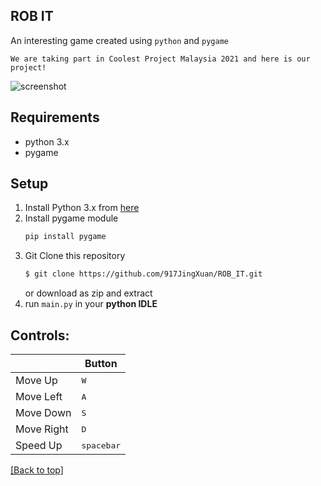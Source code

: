 ## ROB IT 
An interesting game created using `python` and `pygame`

```
We are taking part in Coolest Project Malaysia 2021 and here is our project!
```
![screenshot](https://github.com/917JingXuan/ROB_IT/blob/main/Assets/menu.jpg)

## Requirements
* python 3.x
* pygame

## Setup
1. Install Python 3.x from [here](https://www.python.org/downloads/)
2. Install pygame module
    ```bash
    pip install pygame
    ```
3. Git Clone this repository
    ```bash
    $ git clone https://github.com/917JingXuan/ROB_IT.git
    ```
    or download as zip and extract
4. run `main.py` in your **python IDLE**

## Controls: 

|              | Button              |
|--------------|---------------------|
| Move Up      | <kbd>W</kbd>        |
| Move Left    | <kbd>A</kbd>        |
| Move Down    | <kbd>S</kbd>        |
| Move Right   | <kbd>D</kbd>        |
| Speed Up     | <kbd>spacebar</kbd> |

[[Back to top]](https://github.com/917JingXuan/ROB_IT#rob-it)